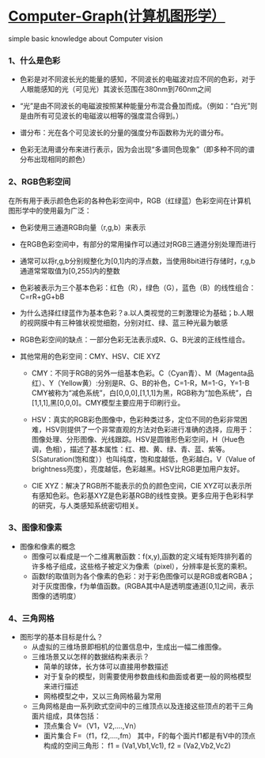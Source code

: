 # [Computer-Graph(计算机图形学）](https://cg.cs.tsinghua.edu.cn/#courses.htm)
simple basic knowledge about Computer vision

### 1、什么是色彩

- 色彩是对不同波长光的能量的感知，不同波长的电磁波对应不同的色彩，对于人眼能感知的光（可见光）其波长范围在380nm到760nm之间

- “光”是由不同波长的电磁波按照某种能量分布混合叠加而成。（例如：“白光”则是由所有可见波长的电磁波以相等的强度混合得到。）

- 谱分布：光在各个可见波长的分量的强度分布函数称为光的谱分布。

- 色彩无法用谱分布来进行表示，因为会出现“多谱同色现象”（即多种不同的谱分布出现相同的颜色）

### 2、RGB色彩空间

在所有用于表示颜色色彩的各种色彩空间中，RGB（红绿蓝）色彩空间在计算机图形学中的使用最为广泛：

- 色彩使用三通道RGB向量（r,g,b）来表示

- 在RGB色彩空间中，有部分的常用操作可以通过对RGB三通道分别处理而进行

- 通常可以将r,g,b分别规整化为[0,1]内的浮点数，当使用8bit进行存储时，r,g,b通道常常取值为[0,255]内的整数

- 色彩被表示为三个基本色彩：红色（R），绿色（G），蓝色（B）的线性组合：C=rR+gG+bB

- 为什么选择红绿蓝作为基本色彩？a.以人类视觉的三刺激理论为基础；b.人眼的视网膜中有三种锥状视觉细胞，分别对红、绿、蓝三种光最为敏感

- RGB色彩空间的缺点：一部分色彩无法表示成R、G、B光波的正线性组合。

- 其他常用的色彩空间：CMY、HSV、CIE XYZ

    - CMY：不同于RGB的另外一组基本色彩。C（Cyan青）、M（Magenta品红）、Y（Yellow黄）:分别是R、G、B的补色，C=1-R，M=1-G，Y=1-B
CMY被称为“减色系统”，白[0,0,0],[1,1,1]为黑，RGB称为“加色系统”，白[1,1,1],黑[0,0,0]。CMY模型主要应用于印刷行业。

    - HSV：真实的RGB彩色图像中，色彩种类过多，定位不同的色彩非常困难，HSV则提供了一个非常直观的方法对色彩进行准确的选择，应用于：图像处理、分形图像、光线跟踪。HSV是圆锥形色彩空间，H（Hue色调，色相），描述了基本属性：红、橙、黄、绿、青、蓝、紫等。S(Saturation(饱和度））也叫纯度，饱和度越低，色彩越白。V（Value of brightness亮度），亮度越低，色彩越黑。HSV比RGB更加用户友好。

    - CIE XYZ：解决了RGB所不能表示的负的颜色空间，CIE XYZ可以表示所有感知色彩。色彩基XYZ是色彩基RGB的线性变换。更多应用于色彩科学的研究，与人类感知系统密切相关。

### 3、图像和像素

- 图像和像素的概念
    - 图像可以看成是一个二维离散函数：f(x,y),函数的定义域有矩阵排列着的许多格子组成，这些格子被定义为像素（pixel），分辨率是长宽的乘积。
    - 函数f的取值则为各个像素的色彩：对于彩色图像可以是RGB或者RGBA；对于灰度图像，f为单值函数。(RGBA其中A是透明度通道[0,1]之间，表示图像的透明度）
    
### 4、三角网格

- 图形学的基本目标是什么？
    - 从虚拟的三维场景即相机的位置信息中，生成出一幅二维图像。
    - 三维场景又以怎样的数据结构来表示？
        - 简单的球体，长方体可以直接用参数描述
        - 对于复杂的模型，则需要使用参数曲线和曲面或者更一般的网格模型来进行描述
        - 网格模型之中，又以三角网格最为常用
    - 三角网格是由一系列欧式空间中的三维顶点以及连接这些顶点的若干三角面片组成，具体包括：
        - 顶点集合 V=（V1，V2,....,Vn）
        - 面片集合 F=（f1，f2,....,fm）
        其中，F的每个面片f1都是有V中的顶点构成的空间三角形：
        f1 = (Va1,Vb1,Vc1), f2 = (Va2,Vb2,Vc2)
        





